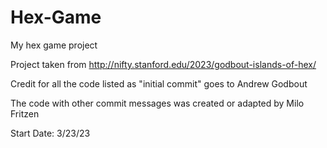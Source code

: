# Hex-Game
My hex game project

Project taken from http://nifty.stanford.edu/2023/godbout-islands-of-hex/

Credit for all the code listed as "initial commit" goes to Andrew Godbout

The code with other commit messages was created or adapted by Milo Fritzen

Start Date: 3/23/23
